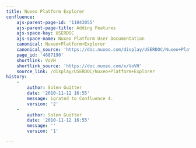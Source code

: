 ```yaml
---
title: Nuxeo Platform Explorer
confluence:
    ajs-parent-page-id: '11043055'
    ajs-parent-page-title: Adding Features
    ajs-space-key: USERDOC
    ajs-space-name: Nuxeo Platform User Documentation
    canonical: Nuxeo+Platform+Explorer
    canonical_source: 'https://doc.nuxeo.com/display/USERDOC/Nuxeo+Platform+Explorer'
    page_id: '4687190'
    shortlink: VoVH
    shortlink_source: 'https://doc.nuxeo.com/x/VoVH'
    source_link: /display/USERDOC/Nuxeo+Platform+Explorer
history:
    - 
        author: Solen Guitter
        date: '2010-11-12 16:55'
        message: igrated to Confluence 4.
        version: '2'
    - 
        author: Solen Guitter
        date: '2010-11-12 16:55'
        message: ''
        version: '1'

---
```

